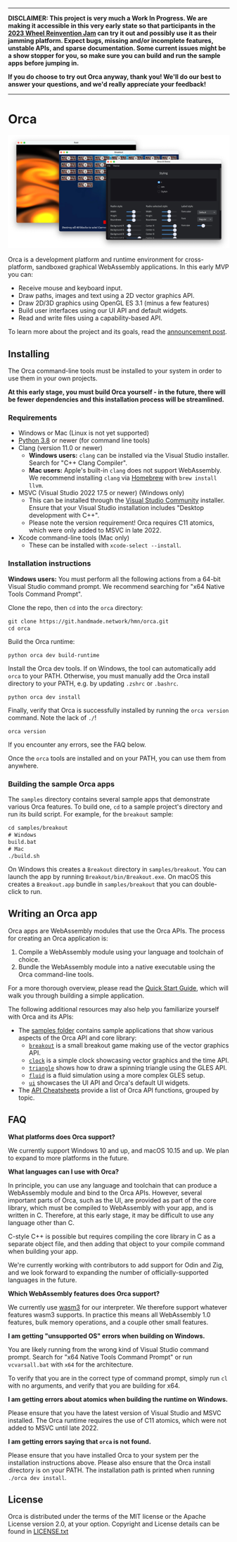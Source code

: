 ------
**DISCLAIMER: This project is very much a Work In Progress. We are making it accessible in this very early state so that participants in the [2023 Wheel Reinvention Jam](https://handmade.network/jam/2023) can try it out and possibly use it as their jamming platform. Expect bugs, missing and/or incomplete features, unstable APIs, and sparse documentation. Some current issues might be a show stopper for you, so make sure you can build and run the sample apps before jumping in.**

**If you do choose to try out Orca anyway, thank you! We'll do our best to answer your questions, and we'd really appreciate your feedback!**

------

# Orca

![Example Orca apps](doc/images/orca-apps-lg.webp)

Orca is a development platform and runtime environment for cross-platform, sandboxed graphical WebAssembly applications. In this early MVP you can:

- Receive mouse and keyboard input.
- Draw paths, images and text using a 2D vector graphics API.
- Draw 2D/3D graphics using OpenGL ES 3.1 (minus a few features)
- Build user interfaces using our UI API and default widgets.
- Read and write files using a capability-based API.

To learn more about the project and its goals, read the [announcement post](https://orca-app.dev/posts/230607/orca_announcement.html).

## Installing

The Orca command-line tools must be installed to your system in order to use them in your own projects.

**At this early stage, you must build Orca yourself - in the future, there will be fewer dependencies and this installation process will be streamlined.**

### Requirements

- Windows or Mac (Linux is not yet supported)
- [Python 3.8](https://www.python.org/) or newer (for command line tools)
- Clang (version 11.0 or newer)
	- **Windows users:** `clang` can be installed via the Visual Studio installer. Search for "C++ Clang Compiler".
	- **Mac users:** Apple's built-in `clang` does not support WebAssembly. We recommend installing `clang` via [Homebrew](https://brew.sh/) with `brew install llvm`.
- MSVC (Visual Studio 2022 17.5 or newer) (Windows only)
	- This can be installed through the [Visual Studio Community](https://visualstudio.microsoft.com/) installer. Ensure that your Visual Studio installation includes "Desktop development with C++".
	- Please note the version requirement! Orca requires C11 atomics, which were only added to MSVC in late 2022.
- Xcode command-line tools (Mac only)
	- These can be installed with `xcode-select --install`.

### Installation instructions

**Windows users:** You must perform all the following actions from a 64-bit Visual Studio command prompt. We recommend searching for "x64 Native Tools Command Prompt".

Clone the repo, then `cd` into the `orca` directory:

```
git clone https://git.handmade.network/hmn/orca.git
cd orca
```

Build the Orca runtime:

```
python orca dev build-runtime
```

Install the Orca dev tools. If on Windows, the tool can automatically add `orca` to your PATH. Otherwise, you must manually add the Orca install directory to your PATH, e.g. by updating `.zshrc` or `.bashrc`.

```
python orca dev install
```

Finally, verify that Orca is successfully installed by running the `orca version` command. Note the lack of `./`!

```
orca version
```

If you encounter any errors, see the FAQ below.

Once the `orca` tools are installed and on your PATH, you can use them from anywhere.

### Building the sample Orca apps

The `samples` directory contains several sample apps that demonstrate various Orca features. To build one, `cd` to a sample project's directory and run its build script. For example, for the `breakout` sample:

```
cd samples/breakout
# Windows
build.bat
# Mac
./build.sh
```

On Windows this creates a `Breakout` directory in `samples/breakout`. You can launch the app by running `Breakout/bin/Breakout.exe`. On macOS this creates a `Breakout.app` bundle in `samples/breakout` that you can double-click to run.

## Writing an Orca app

Orca apps are WebAssembly modules that use the Orca APIs. The process for creating an Orca application is:

1. Compile a WebAssembly module using your language and toolchain of choice.
2. Bundle the WebAssembly module into a native executable using the Orca command-line tools.

For a more thorough overview, please read the [Quick Start Guide](./doc/QuickStart.md), which will walk you through building a simple application.

The following additional resources may also help you familiarize yourself with Orca and its APIs:

- The [samples folder](./samples) contains sample applications that show various aspects of the Orca API and core library:
	- [`breakout`](./samples/breakout) is a small breakout game making use of the vector graphics API.
	- [`clock`](./samples/clock) is a simple clock showcasing vector graphics and the time API.
	- [`triangle`](./samples/triangle) shows how to draw a spinning triangle using the GLES API.
	- [`fluid`](./samples/fluid) is a fluid simulation using a more complex GLES setup.
	- [`ui`](./samples/ui) showcases the UI API and Orca's default UI widgets.
- The [API Cheatsheets](./doc/cheatsheets) provide a list of Orca API functions, grouped by topic.

## FAQ

**What platforms does Orca support?**

We currently support Windows 10 and up, and macOS 10.15 and up. We plan to expand to more platforms in the future.

**What languages can I use with Orca?**

In principle, you can use any language and toolchain that can produce a WebAssembly module and bind to the Orca APIs. However, several important parts of Orca, such as the UI, are provided as part of the core library, which must be compiled to WebAssembly with your app, and is written in C. Therefore, at this early stage, it may be difficult to use any language other than C.

C-style C++ is possible but requires compiling the core library in C as a separate object file, and then adding that object to your compile command when building your app.

We're currently working with contributors to add support for Odin and Zig, and we look forward to expanding the number of officially-supported languages in the future.

**Which WebAssembly features does Orca support?**

We currently use [wasm3](https://github.com/wasm3/wasm3) for our interpreter. We therefore support whatever features wasm3 supports. In practice this means all WebAssembly 1.0 features, bulk memory operations, and a couple other small features.

**I am getting "unsupported OS" errors when building on Windows.**

You are likely running from the wrong kind of Visual Studio command prompt. Search for "x64 Native Tools Command Prompt" or run `vcvarsall.bat` with `x64` for the architecture.

To verify that you are in the correct type of command prompt, simply run `cl` with no arguments, and verify that you are building for x64.

**I am getting errors about atomics when building the runtime on Windows.**

Please ensure that you have the latest version of Visual Studio and MSVC installed. The Orca runtime requires the use of C11 atomics, which were not added to MSVC until late 2022.

**I am getting errors saying that `orca` is not found.**

Please ensure that you have installed Orca to your system per the installation instructions above. Please also ensure that the Orca install directory is on your PATH. The installation path is printed when running `./orca dev install`.

## License

Orca is distributed under the terms of the  MIT license or the Apache License version 2.0, at your option. Copyright and License details can be found in [LICENSE.txt](./LICENSE.txt)
